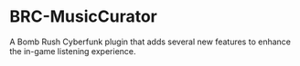 # BRC-MusicCurator
 A Bomb Rush Cyberfunk plugin that adds several new features to enhance the in-game listening experience.
